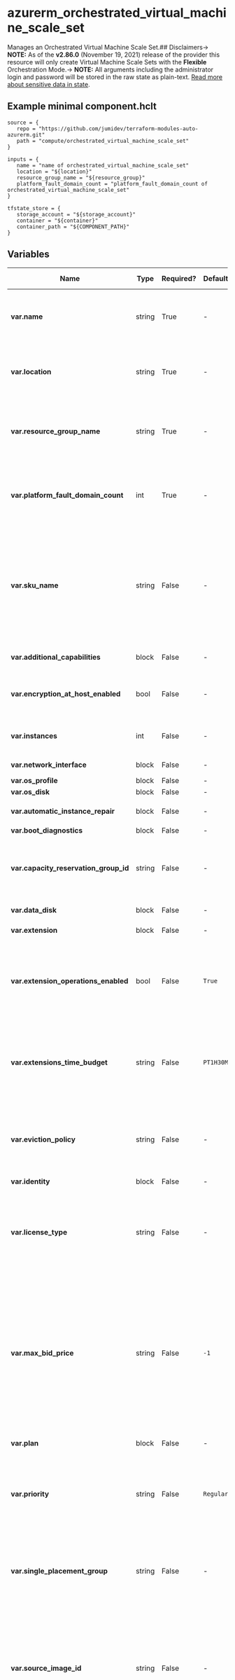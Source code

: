 # azurerm_orchestrated_virtual_machine_scale_set

Manages an Orchestrated Virtual Machine Scale Set.## Disclaimers-> **NOTE:** As of the **v2.86.0** (November 19, 2021) release of the provider this resource will only create Virtual Machine Scale Sets with the **Flexible** Orchestration Mode.-> **NOTE:** All arguments including the administrator login and password will be stored in the raw state as plain-text. [Read more about sensitive data in state](/docs/state/sensitive-data.html).

## Example minimal component.hclt

```hcl
source = {
   repo = "https://github.com/jumidev/terraform-modules-auto-azurerm.git" 
   path = "compute/orchestrated_virtual_machine_scale_set" 
}

inputs = {
   name = "name of orchestrated_virtual_machine_scale_set" 
   location = "${location}" 
   resource_group_name = "${resource_group}" 
   platform_fault_domain_count = "platform_fault_domain_count of orchestrated_virtual_machine_scale_set" 
}

tfstate_store = {
   storage_account = "${storage_account}" 
   container = "${container}" 
   container_path = "${COMPONENT_PATH}" 
}

```

## Variables

| Name | Type | Required? |  Default  |  possible values |  Description |
| ---- | ---- | --------- |  ----------- | ----------- | ----------- |
| **var.name** | string | True | -  |  -  |  The name of the Orchestrated Virtual Machine Scale Set. Changing this forces a new resource to be created. | 
| **var.location** | string | True | -  |  -  |  The Azure location where the Orchestrated Virtual Machine Scale Set should exist. Changing this forces a new resource to be created. | 
| **var.resource_group_name** | string | True | -  |  -  |  The name of the Resource Group in which the Orchestrated Virtual Machine Scale Set should exist. Changing this forces a new resource to be created. | 
| **var.platform_fault_domain_count** | int | True | -  |  -  |  Specifies the number of fault domains that are used by this Orchestrated Virtual Machine Scale Set. Changing this forces a new resource to be created. | 
| **var.sku_name** | string | False | -  |  -  |  The `name` of the SKU to be used by this Orcestrated Virtual Machine Scale Set. Valid values include: any of the [General purpose](https://docs.microsoft.com/azure/virtual-machines/sizes-general), [Compute optimized](https://docs.microsoft.com/azure/virtual-machines/sizes-compute), [Memory optimized](https://docs.microsoft.com/azure/virtual-machines/sizes-memory), [Storage optimized](https://docs.microsoft.com/azure/virtual-machines/sizes-storage), [GPU optimized](https://docs.microsoft.com/azure/virtual-machines/sizes-gpu), [FPGA optimized](https://docs.microsoft.com/azure/virtual-machines/sizes-field-programmable-gate-arrays), [High performance](https://docs.microsoft.com/azure/virtual-machines/sizes-hpc), or [Previous generation](https://docs.microsoft.com/azure/virtual-machines/sizes-previous-gen) virtual machine SKUs. | 
| **var.additional_capabilities** | block | False | -  |  -  |  An `additional_capabilities` block. | 
| **var.encryption_at_host_enabled** | bool | False | -  |  -  |  Should disks attached to this Virtual Machine Scale Set be encrypted by enabling Encryption at Host? | 
| **var.instances** | int | False | -  |  -  |  The number of Virtual Machines in the Orcestrated Virtual Machine Scale Set. | 
| **var.network_interface** | block | False | -  |  -  |  One or more `network_interface` blocks. | 
| **var.os_profile** | block | False | -  |  -  |  An `os_profile` block. | 
| **var.os_disk** | block | False | -  |  -  |  An `os_disk` block. | 
| **var.automatic_instance_repair** | block | False | -  |  -  |  An `automatic_instance_repair` block. | 
| **var.boot_diagnostics** | block | False | -  |  -  |  A `boot_diagnostics` block. | 
| **var.capacity_reservation_group_id** | string | False | -  |  -  |  Specifies the ID of the Capacity Reservation Group which the Virtual Machine Scale Set should be allocated to. Changing this forces a new resource to be created. | 
| **var.data_disk** | block | False | -  |  -  |  One or more `data_disk` blocks. | 
| **var.extension** | block | False | -  |  -  |  One or more `extension` blocks | 
| **var.extension_operations_enabled** | bool | False | `True`  |  `true`, `false`  |  Should extension operations be allowed on the Virtual Machine Scale Set? Possible values are `true` or `false`. Defaults to `true`. Changing this forces a new Orchestrated Virtual Machine Scale Set to be created. | 
| **var.extensions_time_budget** | string | False | `PT1H30M`  |  -  |  Specifies the time alloted for all extensions to start. The time duration should be between 15 minutes and 120 minutes (inclusive) and should be specified in ISO 8601 format. Defaults to `PT1H30M`. | 
| **var.eviction_policy** | string | False | -  |  `Deallocate`, `Delete`  |  The Policy which should be used Virtual Machines are Evicted from the Scale Set. Possible values are `Deallocate` and `Delete`. Changing this forces a new resource to be created. | 
| **var.identity** | block | False | -  |  -  |  An `identity` block. | 
| **var.license_type** | string | False | -  |  `None`, `Windows_Client`, `Windows_Server`  |  Specifies the type of on-premise license (also known as Azure Hybrid Use Benefit) which should be used for this Orchestrated Virtual Machine Scale Set. Possible values are `None`, `Windows_Client` and `Windows_Server`. | 
| **var.max_bid_price** | string | False | `-1`  |  -  |  The maximum price you're willing to pay for each Orchestrated Virtual Machine in this Scale Set, in US Dollars; which must be greater than the current spot price. If this bid price falls below the current spot price the Virtual Machines in the Scale Set will be evicted using the eviction_policy. Defaults to `-1`, which means that each Virtual Machine in the Orchestrated Scale Set should not be evicted for price reasons. | 
| **var.plan** | block | False | -  |  -  |  A `plan` block. Changing this forces a new resource to be created. | 
| **var.priority** | string | False | `Regular`  |  `Regular`, `Spot`  |  The Priority of this Orchestrated Virtual Machine Scale Set. Possible values are `Regular` and `Spot`. Defaults to `Regular`. Changing this value forces a new resource. | 
| **var.single_placement_group** | string | False | -  |  `true`, `false`  |  Should this Virtual Machine Scale Set be limited to a Single Placement Group, which means the number of instances will be capped at 100 Virtual Machines. Possible values are `true` or `false`. | 
| **var.source_image_id** | string | False | -  |  -  |  The ID of an Image which each Virtual Machine in this Scale Set should be based on. Possible Image ID types include `Image ID`s, `Shared Image ID`s, `Shared Image Version ID`s, `Community Gallery Image ID`s, `Community Gallery Image Version ID`s, `Shared Gallery Image ID`s and `Shared Gallery Image Version ID`s. | 
| **var.source_image_reference** | block | False | -  |  -  |  A `source_image_reference` block. | 
| **var.termination_notification** | block | False | -  |  -  |  A `termination_notification` block. | 
| **var.user_data_base64** | string | False | -  |  -  |  The Base64-Encoded User Data which should be used for this Virtual Machine Scale Set. | 
| **var.proximity_placement_group_id** | string | False | -  |  -  |  The ID of the Proximity Placement Group which the Orchestrated Virtual Machine should be assigned to. Changing this forces a new resource to be created. | 
| **var.zone_balance** | bool | False | `False`  |  -  |  Should the Virtual Machines in this Scale Set be strictly evenly distributed across Availability Zones? Defaults to `false`. Changing this forces a new resource to be created. | 
| **var.zones** | string | False | -  |  -  |  Specifies a list of Availability Zones in which this Orchestrated Virtual Machine should be located. Changing this forces a new Orchestrated Virtual Machine to be created. | 
| **var.tags** | map | False | -  |  -  |  A mapping of tags which should be assigned to this Orchestrated Virtual Machine Scale Set. | 
| **var.priority_mix** | block | False | -  |  -  |  a `priority_mix` block | 

### `additional_capabilities` block structure

>`ultra_ssd_enabled` (bool): Should the capacity to enable Data Disks of the 'UltraSSD_LRS' storage account type be supported on this Orchestrated Virtual Machine Scale Set? Defaults to 'false'. Changing this forces a new resource to be created.

### `network_interface` block structure

>`name` (string): (REQUIRED) The Name which should be used for this Network Interface. Changing this forces a new resource to be created.
>`ip_configuration` (list): (REQUIRED) One or more 'ip_configuration' blocks.
>`dns_servers` (list): A list of IP Addresses of DNS Servers which should be assigned to the Network Interface.
>`enable_accelerated_networking` (bool): Does this Network Interface support Accelerated Networking? Possible values are 'true' and 'false'. Defaults to 'false'.
>`enable_ip_forwarding` (bool): Does this Network Interface support IP Forwarding? Possible values are 'true' and 'false'. Defaults to 'false'.
>`network_security_group_id` (string): The ID of a Network Security Group which should be assigned to this Network Interface.
>`primary` (bool): Is this the Primary IP Configuration? Possible values are 'true' and 'false'. Defaults to 'false'.

### `os_profile` block structure

>`custom_data` (string): The Base64-Encoded Custom Data which should be used for this Orchestrated Virtual Machine Scale Set.
>`windows_configuration` (block): A 'windows_configuration' block.
>`linux_configuration` (block): A 'linux_configuration' block.

### `os_disk` block structure

>`caching` (string): (REQUIRED) The Type of Caching which should be used for the Internal OS Disk. Possible values are 'None', 'ReadOnly' and 'ReadWrite'.
>`storage_account_type` (string): (REQUIRED) The Type of Storage Account which should back this the Internal OS Disk. Possible values include 'Standard_LRS', 'StandardSSD_LRS', 'StandardSSD_ZRS', 'Premium_LRS' and 'Premium_ZRS'. Changing this forces a new resource to be created.
>`diff_disk_settings` (block): A 'diff_disk_settings' block. Changing this forces a new resource to be created.
>`disk_encryption_set_id` (string): The ID of the Disk Encryption Set which should be used to encrypt this OS Disk. Changing this forces a new resource to be created.
>`disk_size_gb` (int): The Size of the Internal OS Disk in GB, if you wish to vary from the size used in the image this Virtual Machine Scale Set is sourced from.
>`write_accelerator_enabled` (bool): Specifies if Write Accelerator is enabled on the OS Disk. Defaults to 'false'.

### `automatic_instance_repair` block structure

>`enabled` (string): (REQUIRED) Should the automatic instance repair be enabled on this Orchestrated Virtual Machine Scale Set? Possible values are 'true' and 'false'.
>`grace_period` (string): Amount of time for which automatic repairs will be delayed. The grace period starts right after the VM is found unhealthy. Possible values are between '30' and '90' minutes. The time duration should be specified in 'ISO 8601' format (e.g. 'PT30M' to 'PT90M'). Defaults to 'PT30M'.

### `boot_diagnostics` block structure

>`storage_account_uri` (string): The Primary/Secondary Endpoint for the Azure Storage Account which should be used to store Boot Diagnostics, including Console Output and Screenshots from the Hypervisor. By including a 'boot_diagnostics' block without passing the 'storage_account_uri' field will cause the API to utilize a Managed Storage Account to store the Boot Diagnostics output.

### `data_disk` block structure

>`caching` (string): (REQUIRED) The type of Caching which should be used for this Data Disk. Possible values are None, ReadOnly and ReadWrite.
>`create_option` (string): The create option which should be used for this Data Disk. Possible values are Empty and FromImage. Defaults to 'Empty'. (FromImage should only be used if the source image includes data disks).
>`disk_size_gb` (int): (REQUIRED) The size of the Data Disk which should be created.
>`lun` (int): (REQUIRED) The Logical Unit Number of the Data Disk, which must be unique within the Virtual Machine.
>`storage_account_type` (string): (REQUIRED) The Type of Storage Account which should back this Data Disk. Possible values include 'Standard_LRS', 'StandardSSD_LRS', 'StandardSSD_ZRS', 'Premium_LRS', 'PremiumV2_LRS', 'Premium_ZRS' and 'UltraSSD_LRS'.
>`disk_encryption_set_id` (string): The ID of the Disk Encryption Set which should be used to encrypt the Data Disk. Changing this forces a new resource to be created.
>`ultra_ssd_disk_iops_read_write` (string): Specifies the Read-Write IOPS for this Data Disk. Only settable when 'storage_account_type' is 'PremiumV2_LRS' or 'UltraSSD_LRS'.
>`ultra_ssd_disk_mbps_read_write` (int): Specifies the bandwidth in MB per second for this Data Disk. Only settable when 'storage_account_type' is 'PremiumV2_LRS' or 'UltraSSD_LRS'.
>`write_accelerator_enabled` (bool): Specifies if Write Accelerator is enabled on the Data Disk. Defaults to 'false'.

### `extension` block structure

>`name` (string): (REQUIRED) The name for the Virtual Machine Scale Set Extension.
>`publisher` (string): (REQUIRED) Specifies the Publisher of the Extension.
>`type` (string): (REQUIRED) Specifies the Type of the Extension.
>`type_handler_version` (string): (REQUIRED) Specifies the version of the extension to use, available versions can be found using the Azure CLI.
>`auto_upgrade_minor_version_enabled` (bool): Should the latest version of the Extension be used at Deployment Time, if one is available? This won't auto-update the extension on existing installation. Defaults to 'true'.
>`extensions_to_provision_after_vm_creation` (string): An ordered list of Extension names which Orchestrated Virtual Machine Scale Set should provision after VM creation.
>`force_extension_execution_on_change` (string): A value which, when different to the previous value can be used to force-run the Extension even if the Extension Configuration hasn't changed.
>`protected_settings` (string): A JSON String which specifies Sensitive Settings (such as Passwords) for the Extension.
>`protected_settings_from_key_vault` (block): A 'protected_settings_from_key_vault' block.
>`failure_suppression_enabled` (string): Should failures from the extension be suppressed? Possible values are 'true' or 'false'.
>`settings` (string): A JSON String which specifies Settings for the Extension.

### `identity` block structure

>`type` (string): (REQUIRED) The type of Managed Identity that should be configured on this Orchestrated Windows Virtual Machine Scale Set. Only possible value is 'UserAssigned'.
>`identity_ids` (string): (REQUIRED) Specifies a list of User Managed Identity IDs to be assigned to this Orchestrated Windows Virtual Machine Scale Set.

### `plan` block structure

>`name` (string): (REQUIRED) Specifies the name of the image from the marketplace. Changing this forces a new resource to be created.
>`publisher` (string): (REQUIRED) Specifies the publisher of the image. Changing this forces a new resource to be created.
>`product` (string): (REQUIRED) Specifies the product of the image from the marketplace. Changing this forces a new resource to be created.

### `source_image_reference` block structure

>`publisher` (string): (REQUIRED) Specifies the publisher of the image used to create the virtual machines. Changing this forces a new resource to be created.
>`offer` (string): (REQUIRED) Specifies the offer of the image used to create the virtual machines. Changing this forces a new resource to be created.
>`sku` (string): (REQUIRED) Specifies the SKU of the image used to create the virtual machines.
>`version` (string): (REQUIRED) Specifies the version of the image used to create the virtual machines.

### `termination_notification` block structure

>`enabled` (string): (REQUIRED) Should the termination notification be enabled on this Virtual Machine Scale Set? Possible values 'true' or 'false'
>`timeout` (string): Length of time (in minutes, between '5' and '15') a notification to be sent to the VM on the instance metadata server till the VM gets deleted. The time duration should be specified in 'ISO 8601' format. Defaults to 'PT5M'.

### `priority_mix` block structure

>`base_regular_count` (string): Specifies the base number of VMs of 'Regular' priority that will be created before any VMs of priority 'Spot' are created. Possible values are integers between '0' and '1000'. Defaults to '0'.
>`regular_percentage_above_base` (string): Specifies the desired percentage of VM instances that are of 'Regular' priority after the base count has been reached. Possible values are integers between '0' and '100'. Defaults to '0'.



## Outputs

| Name | Type | Sensitive? | Description |
| ---- | ---- | --------- | --------- |
| **id** | string | No  | The ID of the Orchestrated Virtual Machine Scale Set. | 
| **unique_id** | string | No  | The Unique ID for the Orchestrated Virtual Machine Scale Set. | 

Additionally, all variables are provided as outputs.
